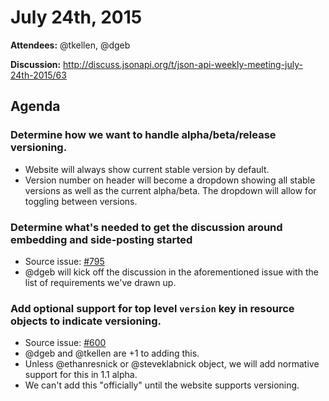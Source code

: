 # July 24th, 2015

**Attendees:** @tkellen, @dgeb

**Discussion:** http://discuss.jsonapi.org/t/json-api-weekly-meeting-july-24th-2015/63

## Agenda

### Determine how we want to handle alpha/beta/release versioning.

  * Website will always show current stable version by default.
  * Version number on header will become a dropdown showing all stable versions as well as the current alpha/beta. The dropdown will allow for toggling between versions.

### Determine what's needed to get the discussion around embedding and side-posting started
  * Source issue: [#795](https://github.com/json-api/json-api/issues/795)
  * @dgeb will kick off the discussion in the aforementioned issue with the list of requirements we've drawn up.

### Add optional support for top level `version` key in resource objects to indicate versioning.
  * Source issue: [#600]( https://github.com/json-api/json-api/issues/600)
  * @dgeb and @tkellen are +1 to adding this.
  * Unless @ethanresnick or @steveklabnick object, we will add normative support for this in 1.1 alpha.
  * We can't add this "officially" until the website supports versioning.
